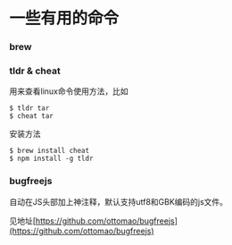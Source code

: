 # 一些有用的命令

### brew

### tldr & cheat

用来查看linux命令使用方法，比如

```shell
$ tldr tar
$ cheat tar
```

安装方法

```shell
$ brew install cheat
$ npm install -g tldr
```

### bugfreejs

自动在JS头部加上神注释，默认支持utf8和GBK编码的js文件。

见地址[https://github.com/ottomao/bugfreejs](https://github.com/ottomao/bugfreejs)
